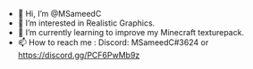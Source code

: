 - 👋 Hi, I’m @MSameedC
- 👀 I’m interested in Realistic Graphics.
- 🌱 I’m currently learning to improve my Minecraft texturepack.
- 📫 How to reach me :
    Discord: MSameedC#3624 or https://discord.gg/PCF6PwMb9z

<!---
MSameedC is a ✨ special ✨ repository because its `README.md` (this file) appears on your GitHub profile.
You can click the Preview link to take a look at your changes.
--->
